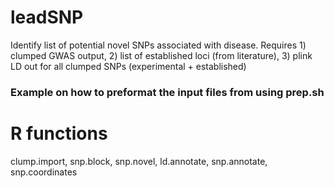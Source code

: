 # leadSNP

Identify list of potential novel SNPs associated with disease. Requires 1) clumped GWAS output, 2) list of established loci (from literature), 3) plink LD out for all clumped SNPs (experimental + established)

### Example on how to preformat the input files from using prep.sh

# R functions 
clump.import, snp.block, snp.novel, ld.annotate, snp.annotate, snp.coordinates
